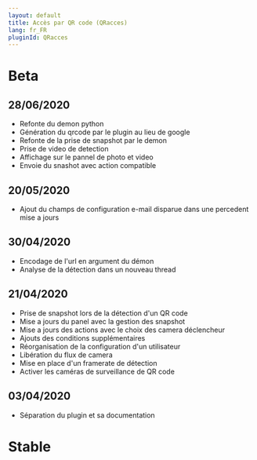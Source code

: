 ```yaml
---
layout: default
title: Accès par QR code (QRacces)
lang: fr_FR
pluginId: QRacces
---
```


# Beta
## 28/06/2020
* Refonte du demon python
* Génération du qrcode par le plugin au lieu de google
* Refonte de la prise de snapshot par le demon
* Prise de video de detection
* Affichage sur le pannel de photo et video
* Envoie du snashot avec action compatible

## 20/05/2020
* Ajout du champs de configuration e-mail disparue dans une percedent mise  a jours

## 30/04/2020
* Encodage de l'url en argument du démon
* Analyse de la détection dans un nouveau thread

## 21/04/2020
* Prise de snapshot lors de la détection d'un QR code
* Mise a jours du panel avec la gestion des snapshot
* Mise a jours des actions avec le choix des camera déclencheur
* Ajouts des conditions supplémentaires
* Réorganisation de la configuration d'un utilisateur
* Libération du flux de camera
* Mise en place d'un framerate de détection
* Activer les caméras de surveillance de QR code

## 03/04/2020
* Séparation du plugin et sa documentation

# Stable

